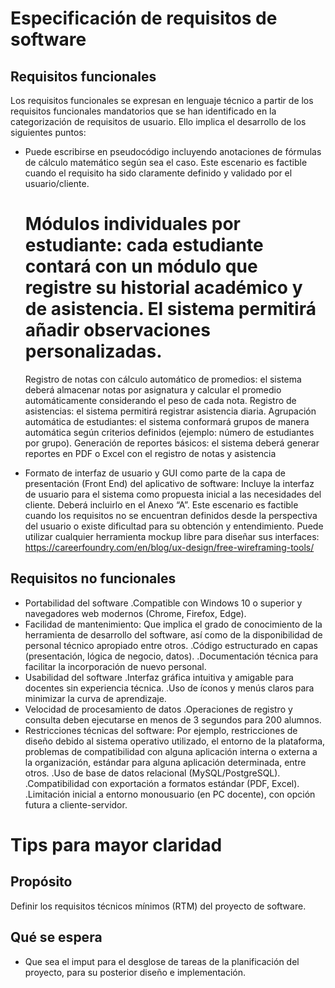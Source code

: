 # Especificación de requisitos de software

## Requisitos funcionales
Los requisitos funcionales se expresan en lenguaje técnico a partir de los requisitos funcionales mandatorios que se han identificado en la categorización de requisitos de usuario.
Ello implica el desarrollo de los siguientes puntos:
- Puede escribirse en pseudocódigo incluyendo anotaciones de fórmulas de cálculo matemático según sea el caso. Este escenario es factible cuando el requisito ha sido claramente definido y validado
  por el usuario/cliente.
  # Módulos individuales por estudiante: cada estudiante contará con un módulo que registre su historial académico y de asistencia. El sistema permitirá añadir observaciones personalizadas.
  Registro de notas con cálculo automático de promedios: el sistema deberá almacenar notas por asignatura y calcular el promedio automáticamente considerando el peso de cada nota.
  Registro de asistencias: el sistema permitirá registrar asistencia diaria.
  Agrupación automática de estudiantes: el sistema conformará grupos de manera automática según criterios definidos (ejemplo: número de estudiantes por grupo).
  Generación de reportes básicos: el sistema deberá generar reportes en PDF o Excel con el registro de notas y asistencia

- Formato de interfaz de usuario y GUI como parte de la capa de presentación (Front End) del aplicativo de software: Incluye la interfaz de usuario para el sistema como propuesta inicial a las necesidades
  del cliente. Deberá incluirlo en el Anexo “A”. Este escenario es factible cuando los requisitos no se encuentran definidos desde la perspectiva del usuario o existe dificultad para su obtención y entendimiento.
  Puede utilizar cualquier herramienta mockup libre para diseñar sus interfaces: https://careerfoundry.com/en/blog/ux-design/free-wireframing-tools/
  
## Requisitos no funcionales
- Portabilidad del software
  .Compatible con Windows 10 o superior y navegadores web modernos (Chrome, Firefox, Edge).
- Facilidad de mantenimiento: Que implica el grado de conocimiento de la herramienta de desarrollo del software, así como de la disponibilidad de personal técnico apropiado entre otros.
  .Código estructurado en capas (presentación, lógica de negocio, datos).
  .Documentación técnica para facilitar la incorporación de nuevo personal.
- Usabilidad del software
  .Interfaz gráfica intuitiva y amigable para docentes sin experiencia técnica.
  .Uso de íconos y menús claros para minimizar la curva de aprendizaje.
- Velocidad de procesamiento de datos
  .Operaciones de registro y consulta deben ejecutarse en menos de 3 segundos para 200 alumnos.
- Restricciones técnicas del software: Por ejemplo, restricciones de diseño debido al sistema operativo utilizado, el entorno de la plataforma, problemas de compatibilidad con alguna aplicación interna o
  externa a la organización, estándar para alguna aplicación determinada, entre otros.
  .Uso de base de datos relacional (MySQL/PostgreSQL).
  .Compatibilidad con exportación a formatos estándar (PDF, Excel).
  .Limitación inicial a entorno monousuario (en PC docente), con opción futura a cliente-servidor.


# Tips para mayor claridad
## Propósito
Definir los requisitos técnicos mínimos (RTM) del proyecto de software.

## Qué se espera
- Que sea el imput para el desglose de tareas de la planificación del proyecto, para su posterior diseño e implementación.
